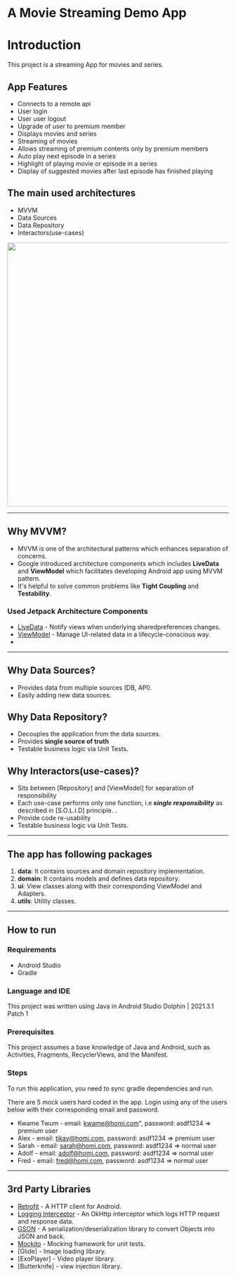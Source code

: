 # A Movie Streaming Demo App

# Introduction
This project is a streaming App for movies and series.

## App Features
- Connects to a remote api
- User login
- User user logout
- Upgrade of user to premium member
- Displays movies and series
- Streaming of movies
- Allows streaming of premium contents only by premium members
- Auto play next episode in a series
- Highlight of playing movie or episode in a series
- Display of suggested movies after last episode has finished playing

## The main used architectures
* MVVM
* Data Sources
* Data Repository
* Interactors(use-cases)


<p align="center">
    <img src="https://i.imgur.com/P3V0gwq.png" width="600">
</p>

---

## Why MVVM?
* MVVM is one of the architectural patterns which enhances separation of concerns.
* Google introduced architecture components which includes **LiveData** and **ViewModel** which facilitates developing Android app using MVVM pattern.
* It's helpful to solve common problems like **Tight Coupling** and **Testability**.


### Used Jetpack Architecture Components
* [LiveData](https://developer.android.com/topic/libraries/architecture/livedata) - Notify views when underlying sharedpreferences changes.
* [ViewModel](https://developer.android.com/topic/libraries/architecture/viewmodel) - Manage UI-related data in a lifecycle-conscious way.
* 

---

## Why Data Sources?
* Provides data from multiple sources (DB, API).
* Easily adding new data sources.

## Why Data Repository?
* Decouples the application from the data sources.
* Provides **single source of truth**
* Testable business logic via Unit Tests.

## Why Interactors(use-cases)?
* Sits between [Repository] and [ViewModel] for separation of responsibility 
* Each use-case performs only one function, i.e ***single responsibility*** as described in [S.O.L.I.D] principle. .
* Provide code re-usability
* Testable business logic via Unit Tests.
---

## The app has following packages 
1. **data**: It contains sources and domain repository implementation.
2. **domain**: It contains models and defines data repository.
3. **ui**: View classes along with their corresponding ViewModel and Adapters.
4. **utils**: Utility classes.

---

## How to run
### Requirements
* Android Studio
* Gradle

### Language and IDE
This project was written using Java in Android Studio Dolphin | 2021.3.1 Patch 1

### Prerequisites
This project assumes a base knowledge of Java and Android, such as
Activities, Fragments, RecyclerViews, and the Manifest.

### Steps
To run this application, you need to sync gradle dependencies and run.

There are 5 mock users hard coded in the app.
Login using any of the users below with their corresponding email and password.
* Kwame Twum - email: kwame@homi.com", password: asdf1234 => premium user
* Alex - email: tikay@homi.com, password: asdf1234 => premium user
* Sarah - email: sarah@homi.com, password: asdf1234 => normal user
* Adolf - email: adolf@homi.com, password: asdf1234 => normal user
* Fred - email: fred@homi.com, password: asdf1234 => normal user 

---


## 3rd Party Libraries 
* [Retrofit](https://square.github.io/retrofit/) - A HTTP client for Android.
* [Logging Interceptor](https://github.com/square/okhttp/tree/master/okhttp-logging-interceptor) - An OkHttp interceptor which logs HTTP request and response data.
* [GSON](https://github.com/google/gson) - A serialization/deserialization library to convert Objects into JSON and back.
* [Mockito](https://site.mockito.org) - Mocking framework for unit tests.
* [Glide] - Image loading library.
* [ExoPlayer] - Video player library.
* [Butterknife] - view injection library.

